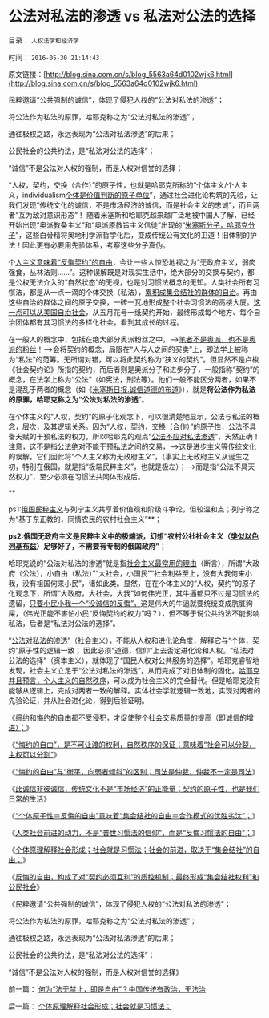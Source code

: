 # 公法对私法的渗透 vs 私法对公法的选择

目录： `人权法学和经济学` 

时间： `2016-05-30 21:14:43` 

原文链接：[http://blog.sina.com.cn/s/blog_5563a64d0102wjk6.html](http://blog.sina.com.cn/s/blog_5563a64d0102wjk6.html)

民粹邀请“公共强制的诚信”，体现了侵犯人权的“公法对私法的渗透”；

将公法作为私法的原罪，哈耶克称之为“公法对私法的渗透”；

通往极权之路，永远表现为“公法对私法渗透”的后果；

公民社会的公共约法，是“私法对公法的选择”；

“诚信”不是公法对人权的强制，而是人权对信誉的选择；

“人权，契约，交换（合作）”的原子性，也就是哈耶克所称的“个体主义/个人主义，individualism[个体是价值判断的原子单位](../../../2010/1/21/人权是价值判断的原子单位.md)”，通过社会进化论构筑的先验，让我们发现“传统文化的诚信，不是市场经济的诚信，而是社会主义的忠诚”，而且两者“互为敌对意识形态”！
随着米塞斯和哈耶克越来越广泛地被中国人了解，已经开始出现“奥派教条主义”和“奥派原教旨主义信徒”出现的“[米塞斯分子，哈耶克分子](../../../2011/2/26/哈耶克分子和“民主的权威”.md)”，这些白骨精将奥地利学派哲学化后，变成传统公有文化的卫道！旧体制的护法！因此更有必要用先验体系，考察这些分子真伪。

个[人主义意味着“反悔契约”的自由](../../../2016/5/20/契约缔约的自由包括“反悔，放弃缔约”的自由；.md)，会让一些人惊恐地视之为“无政府主义，弱肉强食，丛林法则……”。这种误解既是对现实生活中，绝大部分的交换与契约，都是公权无法介入的“自然状态”的无视，也是对习惯法概念的无知。人类社会所有习惯法，都是从一点一滴的个体交换（私法），[累积成集会结社的群体的自治](../../../2010/3/6/为户籍制度正名，是民主启蒙的关键一环.md)。再由这些自治的群体之间的原子交换，一砖一瓦地形成整个社会习惯法的高楼大厦。[这一点可以从美国自治社会](../../../2010/2/1/入户大城市的诀窍和美国严厉的户籍制度.md)，从五月花号一纸契约开始，最终形成每个地方、每个自治团体都有其习惯法的多样化社会，看到其成长的过程。

在一般人的概念中，包括在绝大部分奥派粉丝之中，——>[笔者不是奥派，也不是奥派的粉丝](../../../2011/2/26/哈耶克的错误和奥地利学派的弱点.md)！——>会将契约的概念，局限在“人与人之间的买卖”上，即法学上被称为“私法”的范筹。无所谓对错，可以将此契约称为“狭义的契约”。但显然不是卢梭《社会契约论》所指的契约，而后者则是奥派分子和进步分子，一般指称“契约”的概念，在法学上称为“公法”（如宪法，刑法等）。他们一般不能区分两者，如果不是混乱于两者的概念（如《[米塞斯日报.诚信道德的布道](http://blog.sina.com.cn/s/blog_3d3fb2810102w7vy.html)》），就是**将公法作为私法的原罪，哈耶克称之为“公法对私法的渗透**”。

在个体主义的“人权，契约”的原子化观念下，可以很清楚地显示，公法与私法的概念，层次，及其逻辑关系。因为“人权，契约，交换（合作）”的原子性，公法不具备天赋的干预私法的权力，所以哈耶克的观点“[公法不应对私法渗透](../../../2013/11/19/乌尔平对公法与私法的定义，及其“公法向私法渗透”的严重后果.md)”，天然正确！注意，这不是指公法绝对不能干预私法之间的交易，——>这是进步主义等传统文化的误解，它们因此将“个人主义称为无政府主义”，（事实上无政府主义从诞生之初，特别在俄国，就是指“极端民粹主义”，也就是极左）；——>而是指“公法不具天然权力”，至少必须在习惯法共同体形成后。

**

ps1:[俄国民粹主义](../../../2012/4/17/沙皇俄国的改革折腾了50年.md)与列宁主义共享着价值观和阶级斗争论，但较温和点；列宁称之为“基于东正教的，同情农民的农村社会主义”**；

**ps2:俄国无政府主义是民粹主义中的极端派，幻想“农村公社社会主义（[类似以色列基布兹](../../../2011/9/26/以色列的农业自给和外汇收入和战争潜力.md)）足够好了，不需要有专制的俄国政府”**；

哈耶克说的“公法对私法的渗透”就是指[社会主义最常用的理由](../../../2016/5/26/人类不会彼此无端憎恨，基督徒愚昧地让耶稣白死了！.md)（断言），所谓“大政府（公法），小自由（私法）”“大社会，小国民”“社会利益至上，没有大我何来小我，没有祖国何来小民”，诸如此类。显然，在在个体主义的“人权，契约”的原子化观念下，所谓“大政府，大社会，大我”如何伟光正，其牛逼都只不过是习惯法的遗留，[只要小民小我一个“没诚信的反悔”，](../../../2016/5/20/契约缔约的自由包括“反悔，放弃缔约”的自由；.md)这是伟大的牛逼就要统统变成肮脏狗屎，（伟光正能不害怕小民“反悔契约的权力”吗？），但不等于说公共约法不能影响私法，后者是“私法对公法的选择”。

“[公法对私法的渗透](../../../2013/11/17/“公法与私法”的边界，及“公法对私法的渗透”.md)”（社会主义），不能从人权和进化论角度，解释它与“个体，契约”原子性的逻辑一致；
因此必须“道德，信仰”上去否定进化论和人权。“私法对公法的选择”（资本主义），就体现了“国民人权对公共服务的选择”。哈耶克睿智地发现，社会主义立足于“公法对私法的渗透”，从而完成了对旧体制的固化。[哈耶克并且预言，个人主义的自然秩序](../../../2016/5/16/威斯特法利亚实例展示了哈耶克预言的“自然秩序”；.md)，可以成为社会主义的完全替代。但是哈耶克没有能够从逻辑上，完成对两者一致的解释。实体社会学就逻辑一致地，实现对两者的先验论证，并从社会进化论，得到后验证明。

《[缔约和悔约的自由都不受侵犯，才促使整个社会交易质量的提高（即诚信的增进）；](../../../2016/5/22/缔约和悔约的自由都不受侵犯，社会才有诚信.md)》

《[“悔约的自由”，是不可让渡的权利，自然秩序的保证；意味着“社会可以分裂，主权可以分割”](../../../2016/5/23/“悔约的自由”意味着“社会可以分裂，主权可以分割”；.md)》

《[“悔约的自由”与“衡平，向弱者倾斜”的区别；司法是仲裁，仲裁不一定是司法](../../../2016/5/24/“悔约的自由”与“衡平，向弱者倾斜”的区别，仲裁的概念.md)》

《[此诚信非彼诚信，传统文化不是“市场经济”的正能量；契约的原子性，也是我们日常的生活](../../../2016/5/25/此诚信非彼诚信，传统文化不是“市场经济”的正能量；.md)》

《[“个体原子性＝反悔的自由”意味着“集会结社的自由＝合作模式的优胜劣汰”；](../../../2016/5/26/人类不会彼此无端憎恨，基督徒愚昧地让耶稣白死了！.md)》

《[人类社会前进的动力，不是“普世习惯法的信仰”，而是“反悔习惯法的自由”；](../../../2016/5/27/“人权，契约”的原子性，意味着“普世的习惯法”不存在；.md)》

《[个体原理解释社会形成；社会就是习惯法；社会的前进，取决于“集会结社”的自由；](../../../2016/5/28/个体原理解释社会形成；社会就是习惯法；.md)》

《[反悔的自由，构成了对“契约必须互利”的质控机制；最终形成“集会结社权利”和公民社会](../../../2016/5/29/反悔契约的自由，最终形成“集会结社权利”和公民社会的现实；.md)》

《民粹邀请“公共强制的诚信”，体现了侵犯人权的“公法对私法的渗透”；

将公法作为私法的原罪，哈耶克称之为“公法对私法的渗透”；

通往极权之路，永远表现为“公法对私法渗透”的后果；

公民社会的公共约法，是“私法对公法的选择”；

“诚信”不是公法对人权的强制，而是人权对信誉的选择》

前一篇： [何为“法无禁止，即是自由”？中国传统有政治，无法治](../../../2016/5/31/何为“法无禁止，即是自由”？中国传统有政治，无法治.md)

后一篇： [个体原理解释社会形成；社会就是习惯法；](../../../2016/5/28/个体原理解释社会形成；社会就是习惯法；.md)

